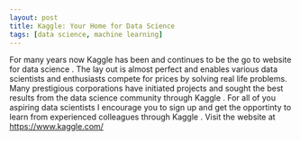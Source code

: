 ```yaml
---
layout: post
title: Kaggle: Your Home for Data Science
tags: [data science, machine learning]
---
```


For many years now Kaggle has been and continues to be the go to website for data science . The lay out is almost perfect and 
enables various data scientists and enthusiasts compete for prices by solving real life problems. Many prestigious corporations 
have initiated projects and sought the best results from the data science community through Kaggle . For all of you aspiring data scientists I encourage you to sign up and get the opportinty to learn from experienced colleagues through Kaggle . Visit the website at https://www.kaggle.com/
